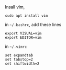 Insall vim,
```
sudo apt install vim
```

in `~/.bashrc`, add these lines
```
export VISUAL=vim
export EDITOR=vim
```

in `~/.vimrc`
```
set expandtab
set tabstop=2
set shiftwidth=2
```

